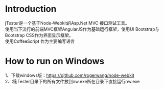 Introduction
============

jTester是一个基于Node-Webkit的Asp.Net MVC 接口测试工具。<br/>
使用当下流行的前端MVC框架AngularJS作为基础运行框架，使用UI Bootstrap与Bootstrap CSS作为界面显示框架。<br/>
使用CoffeeScript 作为主要编写语言

How to run on Windows
=====================

1、下载windows版：https://github.com/rogerwang/node-webkit <br/>
2、将jTester目录下的所有文件放到nw.exe所在目录下直接运行nw.exe <br/>
